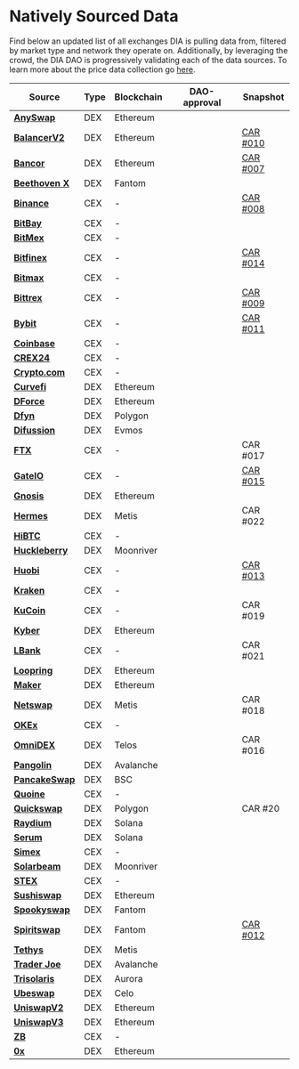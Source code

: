 # Natively Sourced Data

Find below an updated list of all exchanges DIA is pulling data from, filtered by market type and network they operate on. Additionally, by leveraging the crowd, the DIA DAO is progressively validating each of the data sources. To learn more about the price data collection go [here](../methodology/digital-assets/cryptocurrency-trading-data.md).

<table><thead><tr><th>Source</th><th>Type</th><th>Blockchain</th><th data-type="select">DAO-approval</th><th>Snapshot</th></tr></thead><tbody><tr><td><strong></strong><a href="https://github.com/diadata-org/diadata/blob/fd67662c24ad6d79ab1ef2bcf60e9c2d36b30c68/pkg/dia/scraper/exchange-scrapers/AnyswapEthScraper.go"><strong>AnySwap</strong></a><strong></strong></td><td>DEX</td><td>Ethereum</td><td></td><td></td></tr><tr><td><strong></strong><a href="https://github.com/diadata-org/diadata/blob/fd67662c24ad6d79ab1ef2bcf60e9c2d36b30c68/pkg/dia/scraper/exchange-scrapers/BalancerV2Scraper.go"><strong>BalancerV2</strong></a><strong></strong></td><td>DEX</td><td>Ethereum</td><td></td><td><a href="https://vote.diadata.org/#/proposal/0x5285421dda5f0f7d9072bc001da6d7cc9b281c336678d80c1cc51bc47a780754">CAR #010</a></td></tr><tr><td><strong></strong><a href="https://github.com/diadata-org/diadata/tree/fd67662c24ad6d79ab1ef2bcf60e9c2d36b30c68/pkg/dia/scraper/exchange-scrapers/bancor"><strong>Bancor</strong></a><strong></strong></td><td>DEX</td><td>Ethereum</td><td></td><td><a href="https://vote.diadata.org/#/proposal/0xbee0596551f8ecbad6963eb26d0f75e56677774244f989a984b460944e587d58">CAR #007</a></td></tr><tr><td><strong></strong><a href="https://github.com/diadata-org/diadata/blob/fd67662c24ad6d79ab1ef2bcf60e9c2d36b30c68/pkg/dia/scraper/exchange-scrapers/BalancerV2Scraper.go"><strong>Beethoven X</strong></a><strong></strong></td><td>DEX</td><td>Fantom</td><td></td><td></td></tr><tr><td><strong></strong><a href="https://github.com/diadata-org/diadata/blob/fd67662c24ad6d79ab1ef2bcf60e9c2d36b30c68/pkg/dia/scraper/exchange-scrapers/BinanceScraper.go"><strong>Binance</strong></a><strong></strong></td><td>CEX</td><td><em>-</em></td><td></td><td><a href="https://vote.diadata.org/#/proposal/0x97867a844a12bf243eec02c2b3d3e412e43146283bdd9c3bfa8b3c5a9436b0d9">CAR #008</a></td></tr><tr><td><strong></strong><a href="https://github.com/diadata-org/diadata/blob/fd67662c24ad6d79ab1ef2bcf60e9c2d36b30c68/pkg/dia/scraper/exchange-scrapers/BitBayScraper.go"><strong>BitBay</strong></a><strong></strong></td><td>CEX</td><td><em>-</em></td><td></td><td></td></tr><tr><td><strong></strong><a href="https://github.com/diadata-org/diadata/blob/fd67662c24ad6d79ab1ef2bcf60e9c2d36b30c68/pkg/dia/scraper/exchange-scrapers/BitMexScraper.go"><strong>BitMex</strong></a><strong></strong></td><td>CEX</td><td>-</td><td></td><td></td></tr><tr><td><strong></strong><a href="https://github.com/diadata-org/diadata/blob/fd67662c24ad6d79ab1ef2bcf60e9c2d36b30c68/pkg/dia/scraper/exchange-scrapers/BitfinexScraper.go"><strong>Bitfinex</strong></a><strong></strong></td><td>CEX</td><td><em>-</em></td><td></td><td><a href="https://vote.diadata.org/#/proposal/0x5e896498b25b1a83694b602f6068f8fa91bbaa08862f40bde85cfab2f6936322">CAR #</a><a href="https://vote.diadata.org/#/proposal/0x5e896498b25b1a83694b602f6068f8fa91bbaa08862f40bde85cfab2f6936322">014</a></td></tr><tr><td><strong></strong><a href="https://github.com/diadata-org/diadata/blob/fd67662c24ad6d79ab1ef2bcf60e9c2d36b30c68/pkg/dia/scraper/exchange-scrapers/BitmaxScraper.go"><strong>Bitmax</strong></a><strong></strong></td><td>CEX</td><td><em>-</em></td><td></td><td></td></tr><tr><td><strong></strong><a href="https://github.com/diadata-org/diadata/blob/fd67662c24ad6d79ab1ef2bcf60e9c2d36b30c68/pkg/dia/scraper/exchange-scrapers/BittrexScraper.go"><strong>Bittrex</strong></a><strong></strong></td><td>CEX</td><td><em>-</em></td><td></td><td><a href="https://vote.diadata.org/#/proposal/0x8573c857631f3ddfec208737ca4d81fd4c72fbc65af5f445c5c8df2bdd8d2dbc">CAR #009</a></td></tr><tr><td><strong></strong><a href="https://github.com/diadata-org/diadata/blob/fd67662c24ad6d79ab1ef2bcf60e9c2d36b30c68/pkg/dia/scraper/exchange-scrapers/ByBitScraper.go"><strong>Bybit</strong></a><strong></strong></td><td>CEX</td><td><em>-</em></td><td></td><td><a href="https://vote.diadata.org/#/proposal/0xdcb60b51e2593499a9f65a5cedd68a05263ffebdaa11bbcf1e0be8465a53e31d">CAR #011</a></td></tr><tr><td><strong></strong><a href="https://github.com/diadata-org/diadata/blob/fd67662c24ad6d79ab1ef2bcf60e9c2d36b30c68/pkg/dia/scraper/exchange-scrapers/CoinBaseScraper.go"><strong>Coinbase</strong></a><strong></strong></td><td>CEX</td><td><em>-</em></td><td></td><td></td></tr><tr><td><strong></strong><a href="https://github.com/diadata-org/diadata/blob/fd67662c24ad6d79ab1ef2bcf60e9c2d36b30c68/pkg/dia/scraper/exchange-scrapers/CREX24Scraper.go"><strong>CREX24</strong></a><strong></strong></td><td>CEX</td><td><em>-</em></td><td></td><td></td></tr><tr><td><strong></strong><a href="https://github.com/diadata-org/diadata/blob/fd67662c24ad6d79ab1ef2bcf60e9c2d36b30c68/pkg/dia/scraper/exchange-scrapers/CryptoDotComScraper.go"><strong>Crypto.com</strong></a><strong></strong></td><td>CEX</td><td><em>-</em></td><td></td><td></td></tr><tr><td><strong></strong><a href="https://github.com/diadata-org/diadata/blob/fd67662c24ad6d79ab1ef2bcf60e9c2d36b30c68/pkg/dia/scraper/exchange-scrapers/CurvefiScraper.go"><strong>Curvefi</strong></a><strong></strong></td><td>DEX</td><td>Ethereum</td><td></td><td></td></tr><tr><td><strong></strong><a href="https://github.com/diadata-org/diadata/blob/fd67662c24ad6d79ab1ef2bcf60e9c2d36b30c68/pkg/dia/scraper/exchange-scrapers/DforceScraper.go"><strong>DForce</strong></a><strong></strong></td><td>DEX</td><td>Ethereum</td><td></td><td></td></tr><tr><td><strong></strong><a href="https://github.com/diadata-org/diadata/blob/fd67662c24ad6d79ab1ef2bcf60e9c2d36b30c68/pkg/dia/scraper/exchange-scrapers/UniswapV2Scraper.go"><strong>Dfyn</strong></a><strong></strong></td><td>DEX</td><td>Polygon</td><td></td><td></td></tr><tr><td><a href="https://github.com/diadata-org/diadata/blob/fd67662c24ad6d79ab1ef2bcf60e9c2d36b30c68/pkg/dia/scraper/exchange-scrapers/UniswapV2Scraper.go"><strong>Difussion</strong></a><strong></strong></td><td>DEX</td><td>Evmos</td><td></td><td></td></tr><tr><td><strong></strong><a href="https://github.com/diadata-org/diadata/blob/fd67662c24ad6d79ab1ef2bcf60e9c2d36b30c68/pkg/dia/scraper/exchange-scrapers/FTXScraper.go"><strong>FTX</strong></a><strong></strong></td><td>CEX</td><td><em>-</em></td><td></td><td>CAR #017</td></tr><tr><td><strong></strong><a href="https://github.com/diadata-org/diadata/blob/fd67662c24ad6d79ab1ef2bcf60e9c2d36b30c68/pkg/dia/scraper/exchange-scrapers/GateIOScraper.go"><strong>GateIO</strong></a><strong></strong></td><td>CEX</td><td><em>-</em></td><td></td><td><a href="https://vote.diadata.org/#/proposal/0x26e3b400835da46c98046ae089b6559c137944f0f417b6b4fc15ceef8413bf84">CAR #015</a></td></tr><tr><td><strong></strong><a href="https://github.com/diadata-org/diadata/blob/fd67662c24ad6d79ab1ef2bcf60e9c2d36b30c68/pkg/dia/scraper/exchange-scrapers/GnosisScraper.go"><strong>Gnosis</strong></a><strong></strong></td><td>DEX</td><td>Ethereum</td><td></td><td></td></tr><tr><td><strong></strong><a href="https://github.com/diadata-org/diadata/blob/fd67662c24ad6d79ab1ef2bcf60e9c2d36b30c68/pkg/dia/scraper/exchange-scrapers/UniswapV2Scraper.go"><strong>Hermes</strong></a><strong></strong></td><td>DEX</td><td>Metis</td><td></td><td>CAR #022</td></tr><tr><td><strong></strong><a href="https://github.com/diadata-org/diadata/blob/fd67662c24ad6d79ab1ef2bcf60e9c2d36b30c68/pkg/dia/scraper/exchange-scrapers/HitBTCScraper.go"><strong>HiBTC</strong></a><strong></strong></td><td>CEX</td><td><em>-</em></td><td></td><td></td></tr><tr><td><strong></strong><a href="https://github.com/diadata-org/diadata/blob/fd67662c24ad6d79ab1ef2bcf60e9c2d36b30c68/pkg/dia/scraper/exchange-scrapers/UniswapV2Scraper.go"><strong>Huckleberry</strong></a><strong></strong></td><td>DEX</td><td>Moonriver</td><td></td><td></td></tr><tr><td><strong></strong><a href="https://github.com/diadata-org/diadata/blob/fd67662c24ad6d79ab1ef2bcf60e9c2d36b30c68/pkg/dia/scraper/exchange-scrapers/HuobiScraper.go"><strong>Huobi</strong></a><strong></strong></td><td>CEX</td><td><em>-</em></td><td></td><td><a href="https://vote.diadata.org/#/proposal/0xb5ad38832af90881d4347a33d2f22356624d0fa7eef34c68eaf70aa9bbb72077">CAR #013</a></td></tr><tr><td><strong></strong><a href="https://github.com/diadata-org/diadata/blob/fd67662c24ad6d79ab1ef2bcf60e9c2d36b30c68/pkg/dia/scraper/exchange-scrapers/KrakenScraper.go"><strong>Kraken</strong></a><strong></strong></td><td>CEX</td><td><em>-</em></td><td></td><td></td></tr><tr><td><strong></strong><a href="https://github.com/diadata-org/diadata/blob/fd67662c24ad6d79ab1ef2bcf60e9c2d36b30c68/pkg/dia/scraper/exchange-scrapers/KuCoinScraper.go"><strong>KuCoin</strong></a><strong></strong></td><td>CEX</td><td><em>-</em></td><td></td><td>CAR #019</td></tr><tr><td><strong></strong><a href="https://github.com/diadata-org/diadata/blob/fd67662c24ad6d79ab1ef2bcf60e9c2d36b30c68/pkg/dia/scraper/exchange-scrapers/KyberScraper.go"><strong>Kyber</strong></a><strong></strong></td><td>DEX</td><td>Ethereum</td><td></td><td></td></tr><tr><td><strong></strong><a href="https://github.com/diadata-org/diadata/blob/fd67662c24ad6d79ab1ef2bcf60e9c2d36b30c68/pkg/dia/scraper/exchange-scrapers/LBankScraper.go"><strong>LBank</strong></a><strong></strong></td><td>CEX</td><td><em>-</em></td><td></td><td>CAR #021</td></tr><tr><td><strong></strong><a href="https://github.com/diadata-org/diadata/blob/fd67662c24ad6d79ab1ef2bcf60e9c2d36b30c68/pkg/dia/scraper/exchange-scrapers/LoopringScraper.go"><strong>Loopring</strong></a><strong></strong></td><td>DEX</td><td>Ethereum</td><td></td><td></td></tr><tr><td><strong></strong><a href="https://github.com/diadata-org/diadata/blob/fd67662c24ad6d79ab1ef2bcf60e9c2d36b30c68/pkg/dia/scraper/exchange-scrapers/MakerScraper.go"><strong>Maker</strong></a><strong></strong></td><td>DEX</td><td>Ethereum</td><td></td><td></td></tr><tr><td><strong></strong><a href="https://github.com/diadata-org/diadata/blob/fd67662c24ad6d79ab1ef2bcf60e9c2d36b30c68/pkg/dia/scraper/exchange-scrapers/UniswapV2Scraper.go"><strong>Netswap</strong></a><strong></strong></td><td>DEX</td><td>Metis</td><td></td><td>CAR #018</td></tr><tr><td><strong></strong><a href="https://github.com/diadata-org/diadata/blob/fd67662c24ad6d79ab1ef2bcf60e9c2d36b30c68/pkg/dia/scraper/exchange-scrapers/OKExScraper.go"><strong>OKEx</strong></a><strong></strong></td><td>CEX</td><td><em>-</em></td><td></td><td></td></tr><tr><td><a href="https://github.com/diadata-org/diadata/blob/fd67662c24ad6d79ab1ef2bcf60e9c2d36b30c68/pkg/dia/scraper/exchange-scrapers/UniswapV2Scraper.go"><strong>OmniDEX</strong></a><strong></strong></td><td>DEX</td><td>Telos</td><td></td><td>CAR #016</td></tr><tr><td><strong></strong><a href="https://github.com/diadata-org/diadata/blob/fd67662c24ad6d79ab1ef2bcf60e9c2d36b30c68/pkg/dia/scraper/exchange-scrapers/UniswapV2Scraper.go"><strong>Pangolin</strong></a><strong></strong></td><td>DEX</td><td>Avalanche</td><td></td><td></td></tr><tr><td><a href="https://github.com/diadata-org/diadata/blob/fd67662c24ad6d79ab1ef2bcf60e9c2d36b30c68/pkg/dia/scraper/exchange-scrapers/UniswapV2Scraper.go"><strong>PancakeSwap</strong></a><strong></strong></td><td>DEX</td><td>BSC</td><td></td><td></td></tr><tr><td><strong></strong><a href="https://github.com/diadata-org/diadata/blob/fd67662c24ad6d79ab1ef2bcf60e9c2d36b30c68/pkg/dia/scraper/exchange-scrapers/QuoineScraper.go"><strong>Quoine</strong></a><strong></strong></td><td>CEX</td><td><em>-</em></td><td></td><td></td></tr><tr><td><strong></strong><a href="https://github.com/diadata-org/diadata/blob/fd67662c24ad6d79ab1ef2bcf60e9c2d36b30c68/pkg/dia/scraper/exchange-scrapers/UniswapV2Scraper.go"><strong>Quickswap</strong></a><strong></strong></td><td>DEX</td><td>Polygon</td><td></td><td>CAR #20</td></tr><tr><td><strong></strong><a href="https://github.com/diadata-org/diadata/blob/fd67662c24ad6d79ab1ef2bcf60e9c2d36b30c68/pkg/dia/scraper/exchange-scrapers/SerumScraper.go"><strong>Raydium</strong></a><strong></strong></td><td>DEX</td><td>Solana</td><td></td><td></td></tr><tr><td><strong></strong><a href="https://github.com/diadata-org/diadata/blob/fd67662c24ad6d79ab1ef2bcf60e9c2d36b30c68/pkg/dia/scraper/exchange-scrapers/SerumScraper.go"><strong>Serum</strong></a><strong></strong></td><td>DEX</td><td>Solana</td><td></td><td></td></tr><tr><td><strong></strong><a href="https://github.com/diadata-org/diadata/blob/fd67662c24ad6d79ab1ef2bcf60e9c2d36b30c68/pkg/dia/scraper/exchange-scrapers/SimexScraper.go"><strong>Simex</strong></a><strong></strong></td><td>CEX</td><td><em>-</em></td><td></td><td></td></tr><tr><td><strong></strong><a href="https://github.com/diadata-org/diadata/blob/fd67662c24ad6d79ab1ef2bcf60e9c2d36b30c68/pkg/dia/scraper/exchange-scrapers/UniswapV2Scraper.go"><strong>Solarbeam</strong></a><strong></strong></td><td>DEX</td><td>Moonriver</td><td></td><td></td></tr><tr><td><strong></strong><a href="https://github.com/diadata-org/diadata/blob/fd67662c24ad6d79ab1ef2bcf60e9c2d36b30c68/pkg/dia/scraper/exchange-scrapers/STEXScraper.go"><strong>STEX</strong></a><strong></strong></td><td>CEX</td><td><em>-</em></td><td></td><td></td></tr><tr><td><strong></strong><a href="https://github.com/diadata-org/diadata/blob/fd67662c24ad6d79ab1ef2bcf60e9c2d36b30c68/pkg/dia/scraper/exchange-scrapers/UniswapV2Scraper.go"><strong>Sushiswap</strong></a><strong></strong></td><td>DEX</td><td>Ethereum</td><td></td><td></td></tr><tr><td><strong></strong><a href="https://github.com/diadata-org/diadata/blob/fd67662c24ad6d79ab1ef2bcf60e9c2d36b30c68/pkg/dia/scraper/exchange-scrapers/UniswapV2Scraper.go"><strong>Spookyswap</strong></a><strong></strong></td><td>DEX</td><td>Fantom</td><td></td><td></td></tr><tr><td><strong></strong><a href="https://github.com/diadata-org/diadata/blob/fd67662c24ad6d79ab1ef2bcf60e9c2d36b30c68/pkg/dia/scraper/exchange-scrapers/UniswapV2Scraper.go"><strong>Spiritswap</strong></a><strong></strong></td><td>DEX</td><td>Fantom</td><td></td><td><a href="https://vote.diadata.org/#/proposal/0x5d5c60d3f3971b1fc890ff886d2a5ea39ee89b897949c9663c20a5193e9b391b">CAR #012</a></td></tr><tr><td><strong></strong><a href="https://github.com/diadata-org/diadata/blob/fd67662c24ad6d79ab1ef2bcf60e9c2d36b30c68/pkg/dia/scraper/exchange-scrapers/UniswapV2Scraper.go"><strong>Tethys</strong></a><strong></strong></td><td>DEX</td><td>Metis</td><td></td><td></td></tr><tr><td><strong></strong><a href="https://github.com/diadata-org/diadata/blob/fd67662c24ad6d79ab1ef2bcf60e9c2d36b30c68/pkg/dia/scraper/exchange-scrapers/UniswapV2Scraper.go"><strong>Trader Joe</strong></a><strong></strong></td><td>DEX</td><td>Avalanche</td><td></td><td></td></tr><tr><td><strong></strong><a href="https://github.com/diadata-org/diadata/blob/fd67662c24ad6d79ab1ef2bcf60e9c2d36b30c68/pkg/dia/scraper/exchange-scrapers/UniswapV2Scraper.go"><strong>Trisolaris</strong></a><strong></strong></td><td>DEX</td><td>Aurora</td><td></td><td></td></tr><tr><td><strong></strong><a href="https://github.com/diadata-org/diadata/blob/fd67662c24ad6d79ab1ef2bcf60e9c2d36b30c68/pkg/dia/scraper/exchange-scrapers/UniswapV2Scraper.go"><strong>Ubeswap</strong></a><strong></strong></td><td>DEX</td><td>Celo</td><td></td><td></td></tr><tr><td><strong></strong><a href="https://github.com/diadata-org/diadata/blob/fd67662c24ad6d79ab1ef2bcf60e9c2d36b30c68/pkg/dia/scraper/exchange-scrapers/UniswapV2Scraper.go"><strong>UniswapV2</strong></a><strong></strong></td><td>DEX</td><td>Ethereum</td><td></td><td></td></tr><tr><td><strong></strong><a href="https://github.com/diadata-org/diadata/blob/fd67662c24ad6d79ab1ef2bcf60e9c2d36b30c68/pkg/dia/scraper/exchange-scrapers/UniswapV3Scraper.go"><strong>UniswapV3</strong></a><strong></strong></td><td>DEX</td><td>Ethereum</td><td></td><td></td></tr><tr><td><strong></strong><a href="https://github.com/diadata-org/diadata/blob/fd67662c24ad6d79ab1ef2bcf60e9c2d36b30c68/pkg/dia/scraper/exchange-scrapers/ZBScraper.go"><strong>ZB</strong></a><strong></strong></td><td>CEX</td><td><em>-</em></td><td></td><td></td></tr><tr><td><strong></strong><a href="https://github.com/diadata-org/diadata/blob/fd67662c24ad6d79ab1ef2bcf60e9c2d36b30c68/pkg/dia/scraper/exchange-scrapers/ZeroxScraper.go"><strong>0x</strong></a><strong></strong></td><td>DEX</td><td>Ethereum</td><td></td><td></td></tr></tbody></table>

